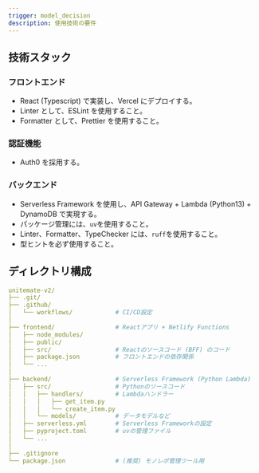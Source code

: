 ```yaml
---
trigger: model_decision
description: 使用技術の要件
---
```


## 技術スタック

### フロントエンド

- React (Typescript) で実装し、Vercel にデプロイする。
- Linter として、ESLint を使用すること。
- Formatter として、Prettier を使用すること。

### 認証機能

- Auth0 を採用する。

### バックエンド

- Serverless Framework を使用し、API Gateway + Lambda (Python13) + DynamoDB で実現する。
- パッケージ管理には、`uv`を使用すること。
- Linter、Formatter、TypeChecker には、`ruff`を使用すること。
- 型ヒントを必ず使用すること。

## ディレクトリ構成

```yaml
unitemate-v2/
├── .git/
├── .github/
│   └── workflows/            # CI/CD設定
│
├── frontend/                 # Reactアプリ + Netlify Functions
│   ├── node_modules/
│   ├── public/
│   ├── src/                  # Reactのソースコード (BFF) のコード
│   ├── package.json          # フロントエンドの依存関係
│   └── ...
│
├── backend/                  # Serverless Framework (Python Lambda)
│   ├── src/                  # Pythonのソースコード
│   │   ├── handlers/         # Lambdaハンドラー
│   │   │   ├── get_item.py
│   │   │   └── create_item.py
│   │   └── models/           # データモデルなど
│   ├── serverless.yml        # Serverless Frameworkの設定
│   ├── pyproject.toml        # uvの管理ファイル
│   └── ...
│
├── .gitignore
└── package.json              # (推奨) モノレポ管理ツール用
```
